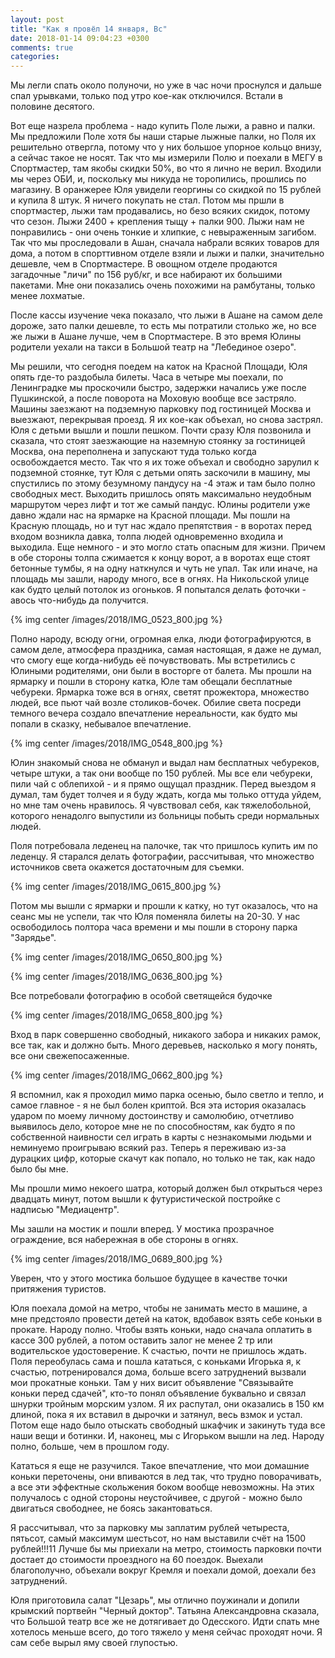 ```yaml
---
layout: post
title: "Как я провёл 14 января, Вс"
date: 2018-01-14 09:04:23 +0300
comments: true
categories: 
---
```

Мы легли спать около полуночи, но уже в час ночи проснулся и дальше спал урывками, только под утро кое-как отключился. Встали в половине десятого.
 
Вот еще назрела проблема - надо купить Поле лыжи, а равно и палки. Мы предложили Поле хотя бы наши старые лыжные палки, но Поля их решительно отвергла, потому что у них большое упорное кольцо внизу, а сейчас такое не носят. Так что мы измерили Полю и поехали в МЕГУ в Cпортмастер, там якобы скидки 50%, во что я лично не верил. Входили мы через ОБИ, и, поскольку мы никуда не торопились, прошлись по магазину. В оранжерее Юля увидели георгины со скидкой по 15 рублей и купила 8 штук. Я ничего покупать не стал. Потом мы пршли в спортмастер, лыжи там продавались, но безо всяких скидок, потому что сезон. Лыжи 2400 + крепления тыщу + палки 900. Лыжи нам не понравились - они очень тонкие и хлипкие, с невыраженным загибом. Так что мы проследовали в Ашан, сначала набрали всяких товаров для дома, а потом в спорттивном отделе взяли и лыжи и палки, значительно дешевле, чем в Спортмастере. В овощном отделе продаются загадочные "личи" по 156 руб/кг, и все набирают их большими пакетами. Мне они показались очень похожими на рамбутаны, только менее лохматые.  

После кассы изучение чека показало, что лыжи в Ашане на самом деле дороже, зато палки дешевле, то есть мы потратили столько же, но все же лыжи в Ашане лучше, чем в Спортмастере. В это время Юлины родители уехали на такси в Большой театр на "Лебединое озеро".

Мы решили, что сегодня поедем на каток на Красной Площади, Юля опять где-то раздобыла билеты. Часа в четыре мы поехали, по Ленинградке мы проскочили быстро, задержки начались уже после Пушкинской, а после поворота на Моховую вообще все застряло. Машины заезжают на подземную парковку под гостиницей Москва и выезжают, перекрывая проезд. Я их кое-как объехал, но снова застрял. Юля с детьми вышли и пошли пешком. Почти сразу Юля позвонила и сказала, что стоят заезжающие на наземную стоянку за гостиницей Москва, она переполнена и запускают туда только когда освобождается место. Так что я их тоже объехал и свободно зарулил к подземной стоянке, тут Юля с детьми опять заскочили в машину, мы спустились по этому безумному пандусу на -4 этаж и там было полно свободных мест. Выходить пришлось опять максимально неудобным маршрутом через лифт и тот же самый пандус. Юлины родители уже давно ждали нас на ярмарке на Красной площади. Мы пошли на Красную площадь, но и тут нас ждало препятствия - в воротах перед входом возникла давка, толпа людей одновременно входила и выходила. Еще немного - и это могло стать опасным для жизни. Причем в обе стороны толпа сжимается к концу ворот, а в воротах еще стоят бетонные тумбы, я на одну наткнулся и чуть не упал. Так или иначе, на площадь мы зашли, народу много, все в огнях. На Никольской улице как будто целый потолок из огоньков. Я попытался делать фоточки - авось что-нибудь да получится.

{% img center /images/2018/IMG_0523_800.jpg %}

Полно народу, всюду огни, огромная елка, люди фотографируются, в самом деле, атмосфера праздника, самая настоящая, я даже не думал, что смогу еще когда-нибудь её почувствовать. Мы встретились с Юлиными родителями, они были в восторге от балета. Мы прошли на ярмарку и пошли в сторону катка, Юле там обещали бесплатные чебуреки. Ярмарка тоже вся в огнях, светят прожектора, множество людей, все пьют чай возле столиков-бочек. Обилие света посреди темного вечера создало впечатление нереальности, как будто мы попали в сказку, небывалое впечатление.

{% img center /images/2018/IMG_0548_800.jpg %}

Юлин знакомый снова не обманул и выдал нам бесплатных чебуреков, четыре штуки, а так они вообще по 150 рублей. Мы все ели чебуреки, пили чай с облепихой - и я прямо ощущал праздник. Перед выездом я думал, там будет толчея и я буду ждать, когда мы только оттуда уйдем, но мне там очень нравилось. Я чувствовал себя, как тяжелобольной, которого ненадолго выпустили из больницы побыть среди нормальных людей.

Поля потребовала леденец на палочке, так что пришлось купить им по леденцу. Я старался делать фотографии, рассчитывая, что множество источников света окажется достаточным для съемки.

{% img center /images/2018/IMG_0615_800.jpg %}

Потом мы вышли с ярмарки и прошли к катку, но тут оказалось, что на сеанс мы не успели, так что Юля поменяла билеты на 20-30. У нас освободилось полтора часа времени  и мы пошли в сторону парка "Зарядье".

{% img center /images/2018/IMG_0650_800.jpg %}

{% img center /images/2018/IMG_0636_800.jpg %}

Все потребовали фотографию в особой светящейся будочке

{% img center /images/2018/IMG_0658_800.jpg %}

Вход в парк совершенно свободный, никакого забора и никаких рамок, все так, как и должно быть. Много деревьев, насколько я могу понять, все они свежепосаженные. 

{% img center /images/2018/IMG_0662_800.jpg %}

Я вспомнил, как я проходил мимо парка осенью, было светло и тепло, и самое главное - я не был болен криптой. Вся эта история оказалась ударом по моему личному достоинству и самолюбию, отчетливо выявилось дело, которое мне не по способностям, как будто я по собственной наивности сел играть в карты с незнакомыми людьми и неминуемо проигрываю всякий раз. Теперь я переживаю из-за дурацких цифр, которые скачут как попало, но только не так, как надо было бы мне.

Мы прошли мимо некоего шатра, который должен был открыться через двадцать минут, потом вышли к футуристической постройке с надписью "Медиацентр".



Мы зашли на мостик и пошли вперед. У мостика прозрачное ограждение, вся набережная в обе стороны в огнях.

{% img center /images/2018/IMG_0689_800.jpg %}

Уверен, что у этого мостика большое будущее в качестве точки притяжения туристов.


Юля поехала домой на метро, чтобы не занимать место в машине, а мне предстояло провести детей на каток, вдобавок взять себе коньки в прокате. Народу полно. Чтобы взять коньки, надо сначала оплатить в кассе 300 рублей, а потом оставить залог не менее 2 тр или водительское удостоверение. К счастью, почти не пришлось ждать. Поля переобулась сама и пошла кататься, с коньками Игорька я, к счастью, потренировался дома, больше всего затруднений вызвали мои прокатные коньки. Там у них висит объявление "Связывайте коньки перед сдачей", кто-то понял объявление буквально и связал шнурки тройным морским узлом. Я их распутал, они оказались в 150 км длиной, пока я их вставил в дырочки и затянул, весь взмок и устал. Потом еще надо было отыскать свободный шкафчик и закинуть туда все наши вещи и ботинки. И, наконец, мы с Игорьком вышли на лед. Народу полно, больше, чем в прошлом году. 

Кататься я еще не разучился. Такое впечатление, что мои домашние коньки переточены, они впиваются в лед так, что трудно поворачивать, а все эти эффектные скольжения боком вообще невозможны. На этих получалось с одной стороны неустойчивее, с другой - можно было двигаться свободнее, не боясь закантоваться.


Я рассчитывал, что за парковку мы заплатим рублей четыреста, пятьсот, самый максимум шестьсот, но нам выставили счёт на 1500 рублей!!!11 Лучше бы мы приехали на метро, стоимость парковки почти достает до стоимости проездного на 60 поездок. Выехали благополучно, объехали вокруг Кремля и поехали домой, доехали без затруднений.

Юля приготовила салат "Цезарь", мы отлично поужинали и допили крымский портвейн "Черный доктор". Татьяна Александровна сказала, что Большой театр все же не дотягивает до Одесского. Идти спать мне хотелось меньше всего, до того тяжело у меня сейчас проходят ночи. Я сам себе вырыл яму своей глупостью.